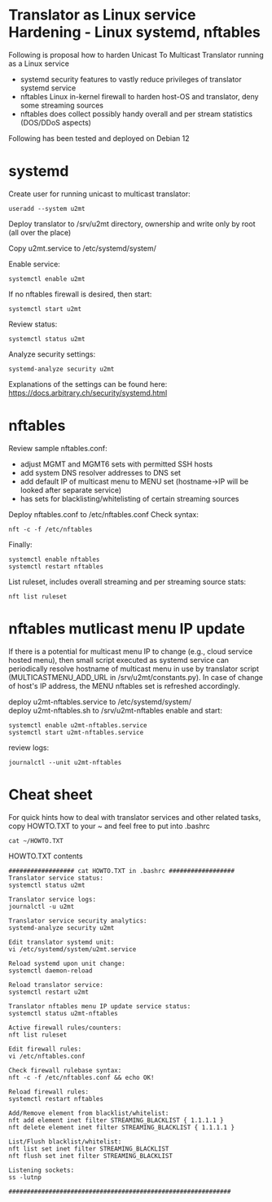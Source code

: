 # Translator as Linux service Hardening - Linux systemd, nftables
Following is proposal how to harden Unicast To Multicast Translator running as a Linux service 
- systemd security features to vastly reduce privileges of translator systemd service 
- nftables Linux in-kernel firewall to harden host-OS and translator, deny some streaming sources
- nftables does collect possibly handy overall and per stream statistics (DOS/DDoS aspects)

Following has been tested and deployed on Debian 12
# systemd 
Create user for running unicast to multicast translator:
```
useradd --system u2mt
```

Deploy translator to /srv/u2mt directory, ownership and write only by root (all over the place)

Copy u2mt.service to /etc/systemd/system/

Enable service:
```
systemctl enable u2mt
```
If no nftables firewall is desired, then start:
```
systemctl start u2mt
```
Review status:
```
systemctl status u2mt
```
Analyze security settings:
```
systemd-analyze security u2mt
```
Explanations of the settings can be found here: https://docs.arbitrary.ch/security/systemd.html

# nftables
Review sample nftables.conf:
- adjust MGMT and MGMT6 sets with permitted SSH hosts
- add system DNS resolver addresses to DNS set
- add default IP of multicast menu to MENU set (hostname->IP will be looked after separate service)
- has sets for blacklisting/whitelisting of certain streaming sources 

Deploy nftables.conf to /etc/nftables.conf
Check syntax:
```
nft -c -f /etc/nftables
```
Finally:
```
systemctl enable nftables
systemctl restart nftables
```
List ruleset, includes overall streaming and per streaming source stats:
```
nft list ruleset
```

# nftables mutlicast menu IP update
If there is a potential for multicast menu IP to change (e.g., cloud service hosted menu), then small script executed as systemd service can periodically resolve hostname of multicast menu in use by translator script (MULTICASTMENU_ADD_URL in /srv/u2mt/constants.py). In case of change of host's IP address, the MENU nftables set is refreshed accordingly.

deploy u2mt-nftables.service to /etc/systemd/system/\
deploy u2mt-nftables.sh to /srv/u2mt-nftables
enable and start:
```
systemctl enable u2mt-nftables.service
systemctl start u2mt-nftables.service
```
review logs:
```
journalctl --unit u2mt-nftables
```

# Cheat sheet
For quick hints how to deal with translator services and other related tasks, copy HOWTO.TXT to your ~ and feel free to put into .bashrc
```
cat ~/HOWTO.TXT
```

HOWTO.TXT contents
```
################## cat HOWTO.TXT in .bashrc ##################
Translator service status:
systemctl status u2mt

Translator service logs:
journalctl -u u2mt 

Translator service security analytics:
systemd-analyze security u2mt

Edit translator systemd unit:
vi /etc/systemd/system/u2mt.service

Reload systemd upon unit change:
systemctl daemon-reload

Reload translator service:
systemctl restart u2mt

Translator nftables menu IP update service status:
systemctl status u2mt-nftables

Active firewall rules/counters:
nft list ruleset

Edit firewall rules:
vi /etc/nftables.conf

Check firewall rulebase syntax:
nft -c -f /etc/nftables.conf && echo OK!

Reload firewall rules:
systemctl restart nftables

Add/Remove element from blacklist/whitelist:
nft add element inet filter STREAMING_BLACKLIST { 1.1.1.1 }
nft delete element inet filter STREAMING_BLACKLIST { 1.1.1.1 }

List/Flush blacklist/whitelist:
nft list set inet filter STREAMING_BLACKLIST
nft flush set inet filter STREAMING_BLACKLIST

Listening sockets:
ss -lutnp

#############################################################
```

